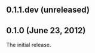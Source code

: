 ## 0.1.1.dev (unreleased)


## 0.1.0 (June 23, 2012)

The initial release.

[@fnichol]: https://github.com/fnichol

